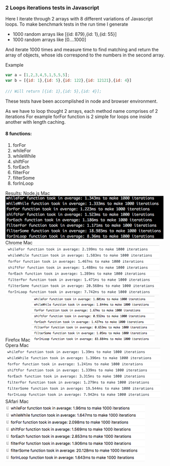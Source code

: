 ### 2 Loops iterations tests in Javascript ###

Here I iterate through 2 arrays with 8 different variations of Javascript loops.
To make benchmark tests in the run time I generate
- 1000 random arrays like [{id: 879},{id: 1},{id: 55}]
- 1000 random arrays like [0....1000]

And iterate 1000 times and measure time to find matching and return the array of objects, whose ids correspond to the numbers in the second array.

Example
```Javascript
var a = [1,2,3,4,5,1,5,5,5];
var b = [{id: 1},{id: 5},{id: 122},{id: 12121},{id: 4}]

/// Will return [{id: 1},{id: 5},{id: 4}];

```
These tests have been accomplished in node and browser environment.

As we have to loop thought 2 arrays, each method name comprises of 2 iterations
For example forFor function is 2 simple for loops one inside another with length caching.
#### 8 functions: ####

1. forFor
2. whileFor
3. whileWhile
4. shiftFor
5. forEach
6. filterFor
7. filterSome
8. forInLoop

Results:
Node.js Mac
![Node](https://github.com/mikhailrojo/filterArrayChecks/blob/master/webtest/img/node.png "Node.js")
Chrome Mac
![Node](https://github.com/mikhailrojo/filterArrayChecks/blob/master/webtest/img/chrome.png "Node.js")
Firefox Mac
![Node](https://github.com/mikhailrojo/filterArrayChecks/blob/master/webtest/img/firefox.png "Node.js")
Opera Mac
![Node](https://github.com/mikhailrojo/filterArrayChecks/blob/master/webtest/img/opera.png "Node.js")
SAfari Mac
![Node](https://github.com/mikhailrojo/filterArrayChecks/blob/master/webtest/img/safari.png "Node.js")
